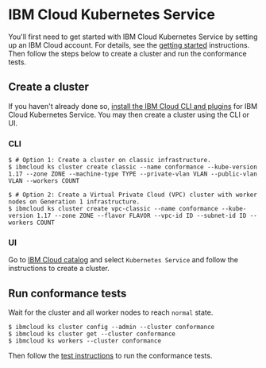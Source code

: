 # IBM Cloud Kubernetes Service

You'll first need to get started with IBM Cloud Kubernetes Service by setting up
an IBM Cloud account. For details, see the
[getting started](https://cloud.ibm.com/docs/containers?topic=containers-getting-started)
instructions. Then follow the steps below to create a cluster and run the conformance tests.

## Create a cluster

If you haven't already done so,
[install the IBM Cloud CLI and plugins](https://cloud.ibm.com/docs/containers?topic=containers-cs_cli_install#cs_cli_install_steps)
for IBM Cloud Kubernetes Service. You may then create a cluster using the CLI or UI.

### CLI

```
$ # Option 1: Create a cluster on classic infrastructure.
$ ibmcloud ks cluster create classic --name conformance --kube-version 1.17 --zone ZONE --machine-type TYPE --private-vlan VLAN --public-vlan VLAN --workers COUNT

$ # Option 2: Create a Virtual Private Cloud (VPC) cluster with worker nodes on Generation 1 infrastructure.
$ ibmcloud ks cluster create vpc-classic --name conformance --kube-version 1.17 --zone ZONE --flavor FLAVOR --vpc-id ID --subnet-id ID --workers COUNT
```

### UI

Go to [IBM Cloud catalog](https://cloud.ibm.com/catalog?category=containers)
and select `Kubernetes Service` and follow the instructions to create a cluster.

## Run conformance tests

Wait for the cluster and all worker nodes to reach `normal` state.

```
$ ibmcloud ks cluster config --admin --cluster conformance
$ ibmcloud ks cluster get --cluster conformance
$ ibmcloud ks workers --cluster conformance
```

Then follow the
[test instructions](https://github.com/cncf/k8s-conformance/blob/master/instructions.md#running)
to run the conformance tests.
